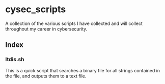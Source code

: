# cysec_scripts
A collection of the various scripts I have collected and will collect throughout my career in cybersecurity.


## Index
### ltdis.sh
This is a quick script that searches a binary file for all strings contained in the file, and outputs them to a text file.
